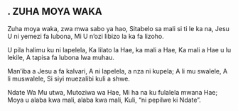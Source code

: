 ## . ZUHA MOYA WAKA

Zuha moya waka, zwa mwa sabo ya hao,
Sitabelo sa mali si ti le ka na,
Jesu U ni yemezi fa lubona,
Mi U n’ozi libizo la ka fa lizoho.


U pila halimu ku ni lapelela,
Ka lilato la Hae, ka mali a Hae,
Ka mali a Hae u lu lekile,
A tapisa fa lubona lwa muhau.


Man’iba a Jesu a fa kalvari,
A ni lapelela, a nza ni kupela;
A li mu swalele, A li muswalele,
Si siyi muezalibi kuli a shwe.


Ndate Wa Mu utwa, Mutoziwa wa Hae,
Mi ha na ku fulalela mwana Hae;
Moya u alaba kwa mali, alaba kwa mali,
Kuli, “ni pepilwe ki Ndate”.

